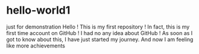 # hello-world1
just for demonstration
Hello ! This is my first repository ! In fact, this is my first time account on GitHub ! I had no any idea about GitHub ! As soon as I got to know about this, I have just started my journey.
And now I am feeling like more achievements
